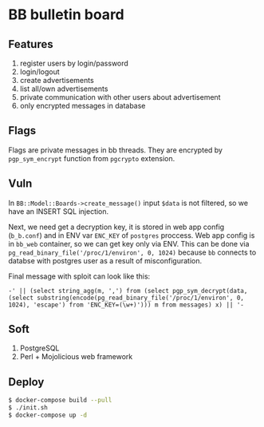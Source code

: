 # BB bulletin board

## Features

1. register users by login/password
2. login/logout
3. create advertisements
4. list all/own advertisements
5. private communication with other users about advertisement
6. only encrypted messages in database

## Flags

Flags are private messages in bb threads. They are encrypted by `pgp_sym_encrypt` function from `pgcrypto` extension.

## Vuln

In `BB::Model::Boards->create_message()` input `$data` is not filtered, so we have an INSERT SQL injection.

Next, we need get a decryption key, it is stored in web app config (`b_b.conf`) and in ENV var `ENC_KEY` of `postgres` proccess. Web app config is in `bb_web` container, so we can get key only via ENV. This can be done via `pg_read_binary_file('/proc/1/environ', 0, 1024)` because `bb` connects to databse with postgres user as a result of misconfiguration.

Final message with sploit can look like this:

```
-' || (select string_agg(m, ',') from (select pgp_sym_decrypt(data, (select substring(encode(pg_read_binary_file('/proc/1/environ', 0, 1024), 'escape') from 'ENC_KEY=(\w+)'))) m from messages) x) || '-
```

## Soft

1. PostgreSQL
2. Perl + Mojolicious web framework

## Deploy

```bash
$ docker-compose build --pull
$ ./init.sh
$ docker-compose up -d
```
